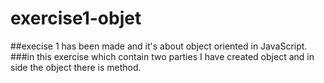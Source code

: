 # exercise1-objet
##execise 1 has been made and it's about object oriented in JavaScript.
###in this exercise which contain two parties I have created object and in side the object there is method.
